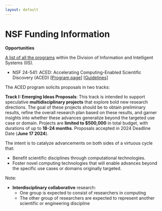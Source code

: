 ```yaml
---
layout: default
---
```


# NSF Funding Information

**Opportunities**

[A list of all the programs](https://www.nsf.gov/funding/programs.jsp?org=IIS) within the Division of Information and Intelligent Systems (IIS).

- NSF 24-541: ACED: Accelerating Computing-Enabled Scientific Discovery (ACED) [[Program page](https://new.nsf.gov/funding/opportunities/aced-accelerating-computing-enabled-scientific)] [[Guidelines](https://new.nsf.gov/funding/opportunities/aced-accelerating-computing-enabled-scientific/nsf24-541/solicitation)]

The ACED program solicits proposals in two tracks:

**Track I: Emerging Ideas Proposals**: This track is intended to support speculative **multidisciplinary projects** that explore bold new research directions. The goal of these projects should be to obtain preliminary results, refine the overall research plan based on these results, and garner insights into whether these advances generalize beyond the targeted use case or domain. Projects are **limited to $500,000** in total budget, with durations of up to **18-24 months**. Proposals accepted in 2024 Deadline Date (**June 17 2024**).

The intent is to catalyze advancements on both sides of a virtuous cycle that:

- Benefit scientific disciplines through computational technologies.
- Foster novel computing technologies that will enable advances beyond the specific use cases or domains originally targeted.

Note:

- **Interdisciplinary collaborative** research:
  - One group is expected to consist of researchers in computing
  - The other group of researchers are expected to represent another scientific or engineering discipline

<br>
